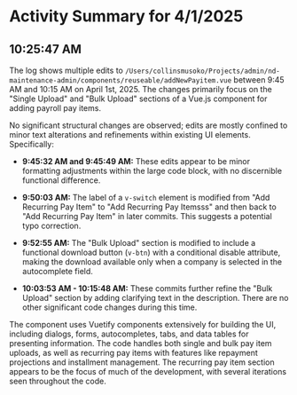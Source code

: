# Activity Summary for 4/1/2025

## 10:25:47 AM
The log shows multiple edits to `/Users/collinsmusoko/Projects/admin/nd-maintenance-admin/components/reuseable/addNewPayitem.vue` between 9:45 AM and 10:15 AM on April 1st, 2025.  The changes primarily focus on the "Single Upload" and "Bulk Upload" sections of a Vue.js component for adding payroll pay items.

No significant structural changes are observed; edits are mostly confined to minor text alterations and refinements within existing UI elements.  Specifically:

* **9:45:32 AM and 9:45:49 AM:** These edits appear to be minor formatting adjustments within the large code block, with no discernible functional difference.

* **9:50:03 AM:** The label of a `v-switch` element is modified from "Add Recurring Pay Item" to "Add Recurring Pay Itemsss" and then back to "Add Recurring Pay Item" in later commits. This suggests a potential typo correction.


* **9:52:55 AM:** The "Bulk Upload" section is modified to include a functional download button (`v-btn`) with a conditional disable attribute, making the download available only when a company is selected in the autocomplete field.

* **10:03:53 AM - 10:15:48 AM:**  These commits further refine the "Bulk Upload" section by adding clarifying text in the description. There are no other significant code changes during this time.

The component uses Vuetify components extensively for building the UI, including dialogs, forms, autocompletes, tabs, and data tables for presenting information.  The code handles both single and bulk pay item uploads, as well as recurring pay items with features like repayment projections and installment management.  The recurring pay item section appears to be the focus of much of the development, with several iterations seen throughout the code.

